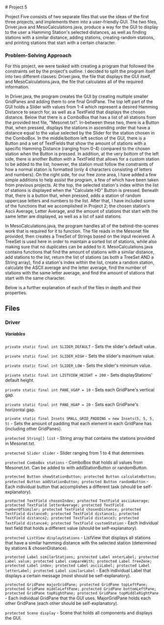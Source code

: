 ﻿﻿﻿﻿# Project 5Project Five consists of two separate files that use the ideas of the first three projects, and implements them into a user-friendly GUI. The two files, Driver.java and MesoCalculations.java,  produce a way for the GUI to display to the user a Hamming Station's selected distances, as well as finding stations with a similar distance, adding stations, creating random stations, and printing stations that start with a certain character.### **Problem-Solving Approach**For this project, we were tasked with creating a program that followed the constraints set by the project's outline. I decided to split the program itself into two different classes: Driver.java, the file that displays the GUI itself, and MesoCalculations.java, the file that calculates all of the required information.In Driver.java, the program creates the GUI by creating multiple smaller GridPanes and adding them to one final GridPane. The top left part of the GUI holds a Slider with values from 1-4 which represent a desired Hamming Distance to search for, as well as a TextField that displays the chosen distance. Below that there is a ComboBox that has a list of all stations from the provided text file, "Mesonet.txt". In-between these two, there is a Button that, when pressed, displays the stations in ascending order that have a distance equal to the value selected by the Slider for the station chosen in the ComboBox. In the middle/bottom left section of the GUI, there is a Button and a set of TextFields that show the amount of stations with a specific Hamming Distance (ranging from 0-4) compared to the chosen station when the Button is pressed. In addition, at the very bottom of the left side, there is another Button with a TextField that allows for a custom station to be added to the list; however, the station must follow the constraints of how a normal station is formatted (only 4 characters consisting of letters and numbers). On the right side, for our free zone area, I have added a few simple additions to help assist the program, a few of which have been taken from previous projects. At the top, the selected station's index within the list of stations is displayed when the "Calculate HD" Button is pressed. Beneath that, there is a button that, when pressed, adds a station of random uppercase letters and numbers to the list. After that, I have included some of the functions that we accomplished in Project 2; the chosen station's Ascii Average, Letter Average, and the amount of stations that start with the same letter are displayed, as well as a list of said stations.In MesoCalculations.java, the program handles all of the behind-the-scenes work that is required for it to function. The file reads in the Mesonet file provided, then creates a TreeSet of Strings based on the input received. A TreeSet is used here in order to maintain a sorted list of stations, while also making sure that no duplicates can be added to it. MesoCalculations.java contains functions that find the amount of stations with a similar distance, add stations to the list, return the list of stations (as both a TreeSet AND a String array), find a station's index within the list, create a random station, calculate the ASCII average and the letter average, find the number of stations with the same letter average, and find the amount of stations that start with the same character.Below is a further explanation of each of the files in depth and their properties.## **Files**### Driver##### **Variables**`private static final int SLIDER_DEFAULT` - Sets the slider's default value.`private static final int SLIDER_HIGH` - Sets the slider's maximum value.`private static final int SLIDER_LOW` - Sets the slider's minimum value.`private static final int LISTVIEW_HEIGHT = 200` - Sets displayStations' default height.`private static final int PANE_VGAP = 10` - Sets each GridPane's vertical gap.`private static final int PANE_HGAP = 20` - Sets each GridPane's horizontal gap.`private static final Insets SMALL_GRID_PADDING = new Insets(5, 5, 5, 5)` - Sets the amount of padding that each element in each GridPane has (including other GridPanes).`protected String[] list` - String array that contains the stations provided in Mesonet.txt.`protected Slider slider` - Slider ranging from 1 to 4 that determines`protected ComboBox stations` - ComboBox that holds all values from Mesonet.txt. Can be added to with addStationButton or randomButton.`protected Button showStationButton; protected Button calculateButton; protected Button addStationButton; protected Button randomButton` - Each individual button that accomplishes a different task (should be self-explanatory).`protected TextField chosenIndex; protected TextField asciiAverage;protected TextField letterAverage; protected TextField numberOfSimilar;protected TextField chosenDistance; protected TextField distance0;protected TextField distance1; protected TextField distance2;protected TextField distance3; protected TextField distance4; protected TextField customStation` - Each individual text field that holds a different value (should be self-explanatory).`protected ListView displayStations` - ListView that displays all stations that have a similar hamming distance with the selected station (determined by stations & chosenDistance).`protected Label similarStations; protected Label enterLabel; protected Label value; protected Label compareWith; protected Label freeZone; protected Label index; protected Label asciiLabel; protected Label letterLabel; protected Label similarLabel` - Each individual Label that displays a certain message (most should be self-explanatory).`protected GridPane majorGridPane; protected GridPane topLeftPane; protected GridPane middleLeftPane; protected GridPane bottomLeftPane; protected GridPane topRightPane; protected GridPane topMiddleRightPane` - Each individual GridPane that the GUI uses. MajorGridPane holds each other GridPane (each other should be self-explanatory).`protected Scene display` - Scene that holds all components and displays the GUI.